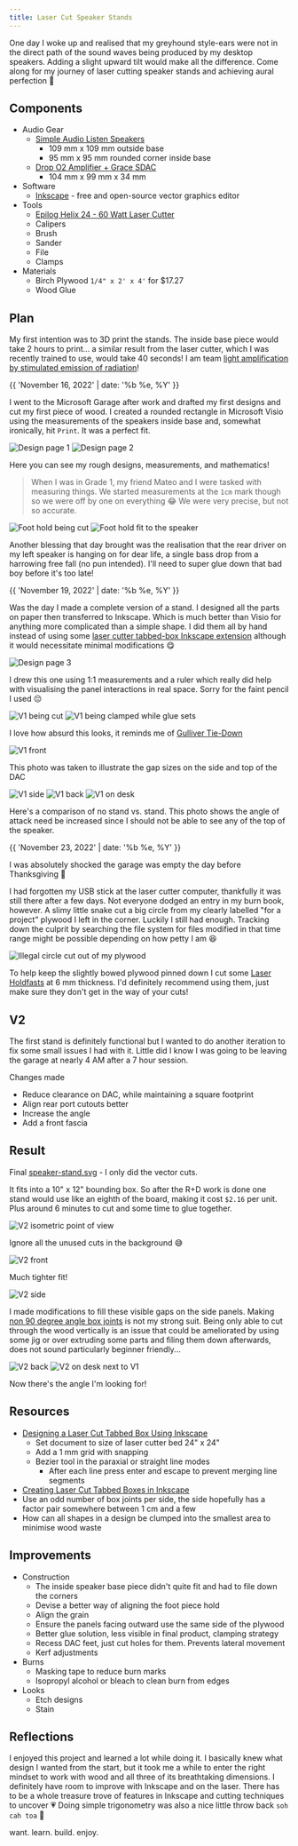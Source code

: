 ```yaml
---
title: Laser Cut Speaker Stands
---
```


One day I woke up and realised that my greyhound style-ears were not in the direct path of the sound waves being produced by my desktop speakers. Adding a slight upward tilt would make all the difference. Come along for my journey of laser cutting speaker stands and achieving aural perfection :hear_no_evil:

## Components

- Audio Gear
  - [Simple Audio Listen Speakers](https://www.corsair.com/us/en/Categories/Products/Gaming-Headsets/Simple-Audio-Listen%E2%84%A2-Stereo-Speakers-with-Bluetooth/p/SH-90S0001-US)
    - 109 mm x 109 mm outside base
    - 95 mm x 95 mm rounded corner inside base
  - [Drop O2 Amplifier + Grace SDAC](https://drop.com/buy/massdrop-o2-sdac-dac-amp)
    - 104 mm x 99 mm x 34 mm
- Software
  - [Inkscape](https://inkscape.org) - free and open-source vector graphics editor
- Tools
  - [Epilog Helix 24 - 60 Watt Laser Cutter](https://www.epiloglaser.com/laser-machines/minihelix-techspecs.htm)
  - Calipers
  - Brush
  - Sander
  - File
  - Clamps
- Materials
  - Birch Plywood `1/4" x 2' x 4'` for $17.27
  - Wood Glue

## Plan

My first intention was to 3D print the stands. The inside base piece would take 2 hours to print... a similar result from the laser cutter, which I was recently trained to use, would take 40 seconds! I am team [light amplification by stimulated emission of radiation](https://en.wikipedia.org/wiki/Laser)!

{{ 'November 16, 2022' | date: '%b %e, %Y' }}

I went to the Microsoft Garage after work and drafted my first designs and cut my first piece of wood. I created a rounded rectangle in Microsoft Visio using the measurements of the speakers inside base and, somewhat ironically, hit `Print`. It was a perfect fit.

![Design page 1](/assets/img/speaker-stands/plan-1.jpg)
![Design page 2](/assets/img/speaker-stands/plan-2.jpg)

Here you can see my rough designs, measurements, and mathematics!

> When I was in Grade 1, my friend Mateo and I were tasked with measuring things. We started measurements at the `1cm` mark though so we were off by one on everything :joy: We were very precise, but not so accurate.

![Foot hold being cut](/assets/img/speaker-stands/foot-cut.jpg)
![Foot hold fit to the speaker](/assets/img/speaker-stands/foot-cut-inserted.jpg)

Another blessing that day brought was the realisation that the rear driver on my left speaker is hanging on for dear life, a single bass drop from a harrowing free fall (no pun intended). I'll need to super glue down that bad boy before it's too late!

{{ 'November 19, 2022' | date: '%b %e, %Y' }}

Was the day I made a complete version of a stand. I designed all the parts on paper then transferred to Inkscape. Which is much better than Visio for anything more complicated than a simple shape. I did them all by hand instead of using some [laser cutter tabbed-box Inkscape extension](https://github.com/paulh-rnd/TabbedBoxMaker) although it would necessitate minimal modifications :yum:

![Design page 3](/assets/img/speaker-stands/plan-3.jpg)

I drew this one using 1:1 measurements and a ruler which really did help with visualising the panel interactions in real space. Sorry for the faint pencil I used :pensive:

![V1 being cut](/assets/img/speaker-stands/v1-cuts.jpg)
![V1 being clamped while glue sets](/assets/img/speaker-stands/v1-clamps.jpg)

I love how absurd this looks, it reminds me of [Gulliver Tie-Down](https://tvtropes.org/pmwiki/pmwiki.php/Main/GulliverTieDown)

![V1 front](/assets/img/speaker-stands/v1-front.jpg)

This photo was taken to illustrate the gap sizes on the side and top of the DAC

![V1 side](/assets/img/speaker-stands/v1-side.jpg)
![V1 back](/assets/img/speaker-stands/v1-back.jpg)
![V1 on desk](/assets/img/speaker-stands/v1.jpg)

Here's a comparison of no stand vs. stand. This photo shows the angle of attack need be increased since I should not be able to see any of the top of the speaker.

{{ 'November 23, 2022' | date: '%b %e, %Y' }}

I was absolutely shocked the garage was empty the day before Thanksgiving :poultry_leg:

I had forgotten my USB stick at the laser cutter computer, thankfully it was still there after a few days. Not everyone dodged an entry in my burn book, however. A slimy little snake cut a big circle from my clearly labelled "for a project" plywood I left in the corner. Luckily I still had enough. Tracking down the culprit by searching the file system for files modified in that time range might be possible depending on how petty I am :laughing:

![Illegal circle cut out of my plywood](/assets/img/speaker-stands/theft.jpg)

To help keep the slightly bowed plywood pinned down I cut some [Laser Holdfasts](https://www.festi.info/boxes.py/LaserHoldfast) at 6 mm thickness. I'd definitely recommend using them, just make sure they don't get in the way of your cuts!

## V2

The first stand is definitely functional but I wanted to do another iteration to fix some small issues I had with it. Little did I know I was going to be leaving the garage at nearly 4 AM after a 7 hour session.

Changes made

- Reduce clearance on DAC, while maintaining a square footprint
- Align rear port cutouts better
- Increase the angle
- Add a front fascia

## Result

Final [speaker-stand.svg](https://github.com/mic-max/micmax.pw/tree/master/assets/cad/speaker-stand.svg) - I only did the vector cuts.

It fits into a 10" x 12" bounding box. So after the R+D work is done one stand would use like an eighth of the board, making it cost `$2.16` per unit. Plus around 6 minutes to cut and some time to glue together.

![V2 isometric point of view](/assets/img/speaker-stands/v2-iso.jpg)

Ignore all the unused cuts in the background :sweat_smile:

![V2 front](/assets/img/speaker-stands/v2-front.jpg)

Much tighter fit!

![V2 side](/assets/img/speaker-stands/v2-side.jpg)

I made modifications to fill these visible gaps on the side panels. Making [non 90 degree angle box joints](https://florianfesti.github.io/boxes/html/generators.html#console) is not my strong suit. Being only able to cut through the wood vertically is an issue that could be ameliorated by using some jig or over extruding some parts and filing them down afterwards, does not sound particularly beginner friendly...

![V2 back](/assets/img/speaker-stands/v2-back.jpg)
![V2 on desk next to V1](/assets/img/speaker-stands/v2-and-v1.jpg)

Now there's the angle I'm looking for!

## Resources

- [Designing a Laser Cut Tabbed Box Using Inkscape](https://youtu.be/A1FIl5Eq4PQ)
  - Set document to size of laser cutter bed 24" x 24"
  - Add a 1 mm grid with snapping
  - Bezier tool in the paraxial or straight line modes
    - After each line press enter and escape to prevent merging line segments
- [Creating Laser Cut Tabbed Boxes in Inkscape](https://www.hackschool.org/post/creating-tabbed-boxes-in-inkscape)
- Use an odd number of box joints per side, the side hopefully has a factor pair somewhere between 1 cm and a few
- How can all shapes in a design be clumped into the smallest area to minimise wood waste

## Improvements

- Construction
  - The inside speaker base piece didn't quite fit and had to file down the corners
  - Devise a better way of aligning the foot piece hold
  - Align the grain
  - Ensure the panels facing outward use the same side of the plywood
  - Better glue solution, less visible in final product, clamping strategy
  - Recess DAC feet, just cut holes for them. Prevents lateral movement
  - Kerf adjustments
- Burns
  - Masking tape to reduce burn marks
  - Isopropyl alcohol or bleach to clean burn from edges
- Looks
  - Etch designs
  - Stain

## Reflections

I enjoyed this project and learned a lot while doing it. I basically knew what design I wanted from the start, but it took me a while to enter the right mindset to work with wood and all three of its breathtaking dimensions. I definitely have room to improve with Inkscape and on the laser. There has to be a whole treasure trove of features in Inkscape and cutting techniques to uncover :heartpulse: Doing simple trigonometry was also a nice little throw back `soh cah toa` :triangular_ruler:

want. learn. build. enjoy.
